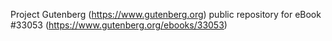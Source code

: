 Project Gutenberg (https://www.gutenberg.org) public repository for eBook #33053 (https://www.gutenberg.org/ebooks/33053)
